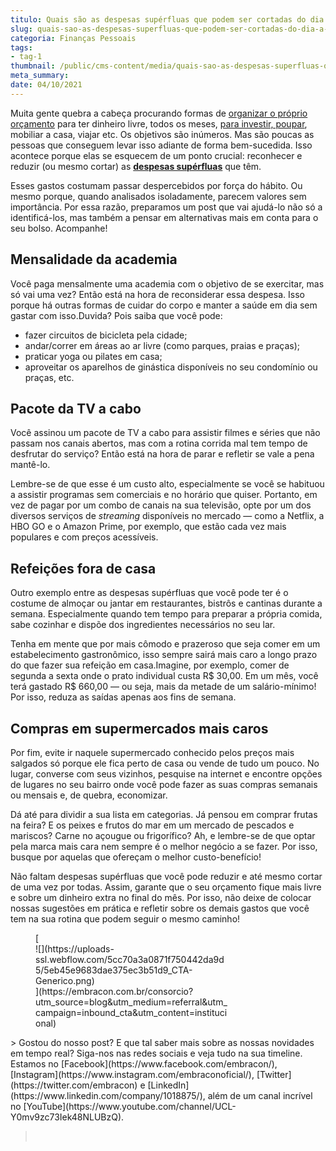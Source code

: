 ```yaml
---
titulo: Quais são as despesas supérfluas que podem ser cortadas do dia a dia?
slug: quais-sao-as-despesas-superfluas-que-podem-ser-cortadas-do-dia-a-dia
categoria: Finanças Pessoais
tags:
- tag-1
thumbnail: /public/cms-content/media/quais-sao-as-despesas-superfluas-que-podem-ser-cortadas-do-dia-a-dia.jpeg
meta_summary: 
date: 04/10/2021
---
```

Muita gente quebra a cabeça procurando formas de [organizar o próprio orçamento](https://www.embracon.com.br/blog/7-dicas-para-comecar-a-sua-organizacao-financeira) para ter dinheiro livre, todos os meses, [para investir, poupar](https://www.embracon.com.br/blog/guardar-poupar-ou-investir-qual-a-diferenca-entre-os-termos), mobiliar a casa, viajar etc. Os objetivos são inúmeros. Mas são poucas as pessoas que conseguem levar isso adiante de forma bem-sucedida. Isso acontece porque elas se esquecem de um ponto crucial: reconhecer e reduzir (ou mesmo cortar) as [**despesas supérfluas**](https://www.embracon.com.br/blog/como-identificar-e-eliminar-gastos-desnecessarios) que têm.

Esses gastos costumam passar despercebidos por força do hábito. Ou mesmo porque, quando analisados isoladamente, parecem valores sem importância. Por essa razão, preparamos um post que vai ajudá-lo não só a identificá-los, mas também a pensar em alternativas mais em conta para o seu bolso. Acompanhe!

Mensalidade da academia
-----------------------

Você paga mensalmente uma academia com o objetivo de se exercitar, mas só vai uma vez? Então está na hora de reconsiderar essa despesa. Isso porque há outras formas de cuidar do corpo e manter a saúde em dia sem gastar com isso.Duvida? Pois saiba que você pode:

- fazer circuitos de bicicleta pela cidade;
- andar/correr em áreas ao ar livre (como parques, praias e praças);
- praticar yoga ou pilates em casa;
- aproveitar os aparelhos de ginástica disponíveis no seu condomínio ou praças, etc.

Pacote da TV a cabo
-------------------

Você assinou um pacote de TV a cabo para assistir filmes e séries que não passam nos canais abertos, mas com a rotina corrida mal tem tempo de desfrutar do serviço? Então está na hora de parar e refletir se vale a pena mantê-lo.

Lembre-se de que esse é um custo alto, especialmente se você se habituou a assistir programas sem comerciais e no horário que quiser. Portanto, em vez de pagar por um combo de canais na sua televisão, opte por um dos diversos serviços de *streaming* disponíveis no mercado — como a Netflix, a HBO GO e o Amazon Prime, por exemplo, que estão cada vez mais populares e com preços acessíveis.

Refeições fora de casa
----------------------

Outro exemplo entre as despesas supérfluas que você pode ter é o costume de almoçar ou jantar em restaurantes, bistrôs e cantinas durante a semana. Especialmente quando tem tempo para preparar a própria comida, sabe cozinhar e dispõe dos ingredientes necessários no seu lar.

Tenha em mente que por mais cômodo e prazeroso que seja comer em um estabelecimento gastronômico, isso sempre sairá mais caro a longo prazo do que fazer sua refeição em casa.Imagine, por exemplo, comer de segunda a sexta onde o prato individual custa R$ 30,00. Em um mês, você terá gastado R$ 660,00 — ou seja, mais da metade de um salário-mínimo! Por isso, reduza as saídas apenas aos fins de semana.

Compras em supermercados mais caros
-----------------------------------

Por fim, evite ir naquele supermercado conhecido pelos preços mais salgados só porque ele fica perto de casa ou vende de tudo um pouco. No lugar, converse com seus vizinhos, pesquise na internet e encontre opções de lugares no seu bairro onde você pode fazer as suas compras semanais ou mensais e, de quebra, economizar.

Dá até para dividir a sua lista em categorias. Já pensou em comprar frutas na feira? E os peixes e frutos do mar em um mercado de pescados e mariscos? Carne no açougue ou frigorífico? Ah, e lembre-se de que optar pela marca mais cara nem sempre é o melhor negócio a se fazer. Por isso, busque por aquelas que ofereçam o melhor custo-benefício!

Não faltam despesas supérfluas que você pode reduzir e até mesmo cortar de uma vez por todas. Assim, garante que o seu orçamento fique mais livre e sobre um dinheiro extra no final do mês. Por isso, não deixe de colocar nossas sugestões em prática e refletir sobre os demais gastos que você tem na sua rotina que podem seguir o mesmo caminho!

<figure class="w-richtext-figure-type-image w-richtext-align-center" style="max-width:310px">[<div>![](https://uploads-ssl.webflow.com/5cc70a3a0871f750442da9d5/5eb45e9683dae375ec3b51d9_CTA-Generico.png)</div>](https://embracon.com.br/consorcio?utm_source=blog&utm_medium=referral&utm_campaign=inbound_cta&utm_content=institucional)</figure>> Gostou do nosso post? E que tal saber mais sobre as nossas novidades em tempo real? Siga-nos nas redes sociais e veja tudo na sua timeline. Estamos no [Facebook](https://www.facebook.com/embracon/), [Instagram](https://www.instagram.com/embraconoficial/), [Twitter](https://twitter.com/embracon) e [LinkedIn](https://www.linkedin.com/company/1018875/), além de um canal incrível no [YouTube](https://www.youtube.com/channel/UCL-Y0mv9zc73Iek48NLUBzQ).

> ‍
